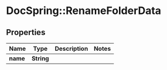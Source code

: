 # DocSpring::RenameFolderData

## Properties
Name | Type | Description | Notes
------------ | ------------- | ------------- | -------------
**name** | **String** |  | 


